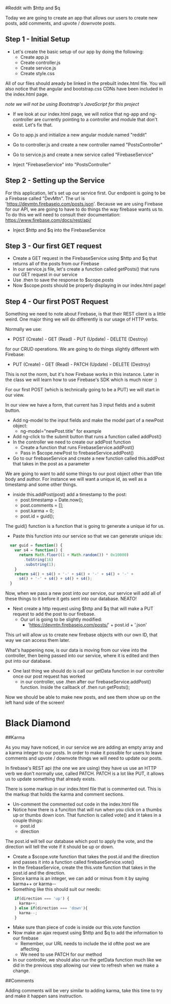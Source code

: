 #Reddit with $http and $q

Today we are going to create an app that allows our users to create new posts, 
add comments, and upvote / downvote posts.

## Step 1 - Initial Setup

- Let's create the basic setup of our app by doing the following:
  - Create app.js
  - Create controller.js
  - Create service.js
  - Create style.css

All of our files should aready be linked in the prebuilt index.html file. 
You will also notice that the angular and bootstrap.css CDNs have been included in the 
index.html page.

*note we will not be using Bootstrap's JavaScript for this project*

- If we look at our index.html page, we will notice that ng-app 
and ng-controller are currently pointing to a controller and module that don't exist. 
Let's fix that.

- Go to app.js and initialize a new angular module named "reddit"
- Go to controller.js and create a new controller named "PostsController"
- Go to service.js and create a new service called "FirebaseService"
- Inject "FirebaseService" into "PostsController"

## Step 2 - Setting up the Service

For this application, let's set up our service first. 
Our endpoint is going to be a Firebase called "DevMtn". 
The url is 'https://devmtn.firebaseio.com/posts.json'. 
Because we are using Firebase for our API, we are going to have to do things 
the way firebase wants us to. To do this we will need to consult their 
documentation: https://www.firebase.com/docs/rest/api/

- Inject $http and $q into the FirebaseService



## Step 3 - Our first GET request

- Create a GET request in the FirebaseService using $http and $q that 
    returns all of the posts from our Firebase
- In our service.js file, let's create a function called getPosts() 
    that runs our GET request in our service
- Use .then to save the response to $scope.posts
- Now $scope.posts should be properly displaying in our index.html page!




## Step 4 - Our first POST Request

Something we need to note about Firebase, is that their REST client is a little weird. 
One major thing we will do differently is our usage of HTTP verbs. 

Normally we use:
- POST (Create) - GET (Read) - PUT (Update) - DELETE (Destroy) 

for our CRUD operations. We are going to do things slightly different with Firebase:
- PUT (Create) - GET (Read) - PATCH (Update) - DELETE (Destroy)

This is not the norm, but it's how Firebase works in this instance. 
Later in the class we will learn how to use Firebase's SDK which is much nicer :) 

For our first POST (which is technically going to be a PUT) we will start in our view.

In our view we have a form, that current has 3 input fields and a submit button.

- Add ng-model to the input fields and make the model part of a newPost object:
  - ng-model="newPost.title" for example
- Add ng-click to the submit button that runs a function called addPost()
- In the controller we need to create our addPost function
  - Create a function that runs FirebaseService.addPost()
  - Pass in $scope.newPost to firebaseService.addPost()
- Go to our firebaseService and create a new function called this.addPost that takes in the post as a parameter

We are going to want to add some things to our post object other than title body and author. For instance we will want a unique id, as well as a timestamp and some other things.

- inside this.addPost(post) add a timestamp to the post:
  - post.timestamp = Date.now();
  - post.comments = [];
  - post.karma = 0;
  - post.id = guid();

The guid() function is a function that is going to generate a unique id for us.

- Paste this function into our service so that we can generate unique ids:

```` javascript
  var guid = function() {
    var s4 = function() {
      return Math.floor((1 + Math.random()) * 0x10000)
        .toString(16)
        .substring(1);
    }
    return s4() + s4() + '-' + s4() + '-' + s4() + '-' +
      s4() + '-' + s4() + s4() + s4();
  }
````

Now, when we pass a new post into our service, our service will add all of these things to it before it gets sent into our database. NEATO!

- Next create a http request using $http and $q that will make a PUT request to add the post to our firebase.
  - Our url is going to be slightly modified:
    - 'https://devmtn.firebaseio.com/posts/' + post.id + '.json'

This url will allow us to create new firebase objects with our own ID, that way we can access them later.

What's happening now, is our data is moving from our view into the controller, then being passed into our service, where it is edited and then put into our database.

- One last thing we should do is call our getData function in our controller once our post request has worked
  - in our controller, use .then after our firebaseService.addPost() function. Inside the callback of .then run getPosts();


Now we should be able to make new posts, and see them show up on the left hand side of the screen!



# Black Diamond


##Karma

As you may have noticed, in our service we are adding an empty array and a karma integer to our posts. In order to make it possible for users to leave comments and upvote / downvote things we will need to update our posts.

In firebase's REST api (the one we are using) they have us use an HTTP verb we don't normally use, called PATCH. PATCH is a lot like PUT, it allows us to update something that already exists.

There is some markup in our index.html file that is commented out. This is the markup that holds the karma and comment sections. 

- Un-comment the commented out code in the index.html file
- Notice how there is a funciton that will run when you click on a thumbs up or thumbs down icon. That function is called vote() and it takes in a couple things:
  - post.id
  - direction

The post.id will tell our database which post to apply the vote, and the direction will tell the vote if it should be up or down.

- Create a $scope.vote function that takes the post.id and the direction and passes it into a function called firebaseService.vote()
- In the firebaseService, create the this.vote function that takes in the post.id and the direction.
- Since karma is an integer, we can add or minus from it by saying karma++ or karma--
- Something like this should suit our needs:

```` javascript
    if(direction === 'up') {
      karma++;
    } else if(direction === 'down'){
      karma--;
    }
````

- Make sure than piece of code is inside our this.vote function
- Now make an ajax request using $http and $q to add the information to our firebase
  - Remember, our URL needs to include the id ofthe post we are affecting
  - We need to use PATCH for our method
- In our controller, we should also run the getData function much like we did in the previous step allowing our view to refresh when we make a change.

##Comments

Adding comments will be very similar to adding karma, take this time to try and make it happen sans instruction.
